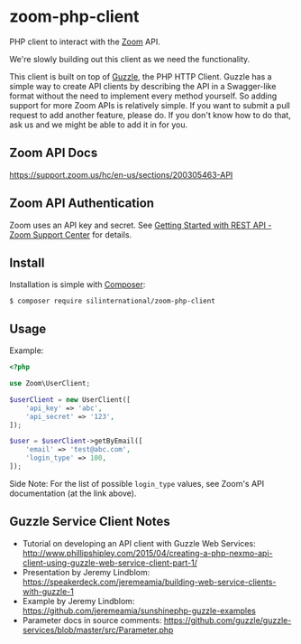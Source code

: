 # zoom-php-client #
PHP client to interact with the [Zoom](https://zoom.us/) API.

We're slowly building out this client as we need the functionality.

This client is built on top of 
[Guzzle](http://docs.guzzlephp.org/en/latest/index.html), the PHP HTTP Client. 
Guzzle has a simple way to create API clients by describing the API in a 
Swagger-like format without the need to implement every method yourself. So 
adding support for more Zoom APIs is relatively simple. If you want to submit a 
pull request to add another feature, please do. If you don't know how to do 
that, ask us and we might be able to add it in for you.


## Zoom API Docs ##

<https://support.zoom.us/hc/en-us/sections/200305463-API>


## Zoom API Authentication ##

Zoom uses an API key and secret. See [Getting Started with REST API - Zoom 
Support Center](https://support.zoom.us/hc/en-us/articles/201363043-Getting-Started-with-REST-API) 
for details.


## Install ##
Installation is simple with [Composer](https://getcomposer.org/):

    $ composer require silinternational/zoom-php-client


## Usage ##

Example:

```php
<?php

use Zoom\UserClient;

$userClient = new UserClient([
    'api_key' => 'abc',
    'api_secret' => '123',
]);

$user = $userClient->getByEmail([
    'email' => 'test@abc.com',
    'login_type' => 100,
]);
```

Side Note: For the list of possible ```login_type``` values, see Zoom's API 
documentation (at the link above).

## Guzzle Service Client Notes ##
- Tutorial on developing an API client with Guzzle Web Services: 
  http://www.phillipshipley.com/2015/04/creating-a-php-nexmo-api-client-using-guzzle-web-service-client-part-1/
- Presentation by Jeremy Lindblom: 
  https://speakerdeck.com/jeremeamia/building-web-service-clients-with-guzzle-1
- Example by Jeremy Lindblom: 
  https://github.com/jeremeamia/sunshinephp-guzzle-examples
- Parameter docs in source comments: 
  https://github.com/guzzle/guzzle-services/blob/master/src/Parameter.php

